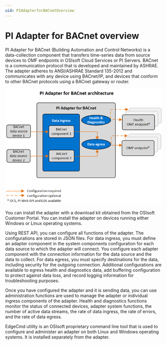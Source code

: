 ```yaml
---
uid: PIAdapterforBACnetOverview
---
```


# PI Adapter for BACnet overview

PI Adapter for BACnet (Building Automation and Control Networks) is a data-collection component that transfers time-series data from source devices to OMF endpoints in OSIsoft Cloud Services or PI Servers. BACnet is a communication protocol that is developed and maintained by ASHRAE. The adapter adheres to ANSI/ASHRAE Standard 135-2012 and communicates with any device using BACnet/IP, and devices that conform to other BACnet protocols using a BACnet gateway or router.

![PI Adapter for BACnet architecture](images/PI_Adapter_for_BACnet_architecture_diagram.png)

You can install the adapter with a download kit obtained from the OSIsoft Customer Portal. You can install the adapter on devices running either Windows or Linux operating systems.

Using REST API, you can configure all functions of the adapter. The configurations are stored in JSON files. For data ingress, you must define an adapter component in the system components configuration for each data source to which the adapter will connect. You configure each adapter component with the connection information for the data source and the data to collect. For data egress, you must specify destinations for the data, including security for the outgoing connection. Additional configurations are available to egress health and diagnostics data, add buffering configuration to protect against data loss, and record logging information for troubleshooting purposes.

Once you have configured the adapter and it is sending data, you can use administration functions are used to manage the adapter or individual ingress components of the adapter. Health and diagnostics functions monitor the status of connected devices, adapter system functions, the number of active data streams, the rate of data ingress, the rate of errors, and the rate of data egress.

EdgeCmd utility is an OSIsoft proprietary command line tool that is used to configure and administer an adapter on both Linux and Windows operating systems. It is installed separately from the adapter.